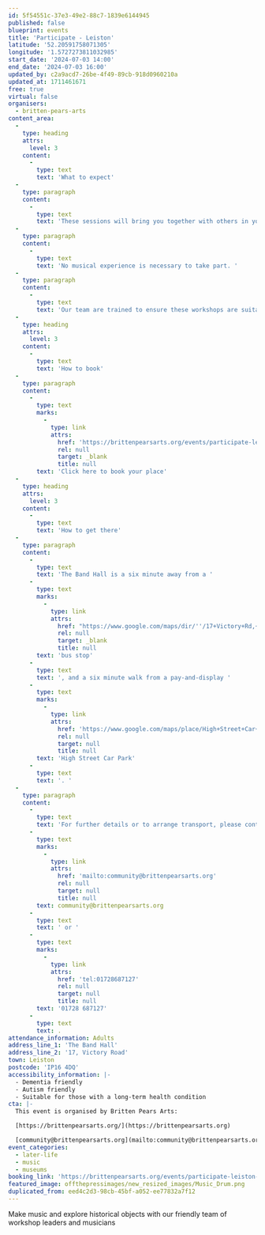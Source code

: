 ```yaml
---
id: 5f54551c-37e3-49e2-88c7-1839e6144945
published: false
blueprint: events
title: 'Participate - Leiston'
latitude: '52.20591758071305'
longitude: '1.5727273811032985'
start_date: '2024-07-03 14:00'
end_date: '2024-07-03 16:00'
updated_by: c2a9acd7-26be-4f49-89cb-918d0960210a
updated_at: 1711461671
free: true
virtual: false
organisers:
  - britten-pears-arts
content_area:
  -
    type: heading
    attrs:
      level: 3
    content:
      -
        type: text
        text: 'What to expect'
  -
    type: paragraph
    content:
      -
        type: text
        text: 'These sessions will bring you together with others in your local community, providing opportunity to take part in activities and connect over tea and cake. '
  -
    type: paragraph
    content:
      -
        type: text
        text: 'No musical experience is necessary to take part. '
  -
    type: paragraph
    content:
      -
        type: text
        text: 'Our team are trained to ensure these workshops are suitable for those living with long term health conditions, including dementia and Parkinson’s. '
  -
    type: heading
    attrs:
      level: 3
    content:
      -
        type: text
        text: 'How to book'
  -
    type: paragraph
    content:
      -
        type: text
        marks:
          -
            type: link
            attrs:
              href: 'https://brittenpearsarts.org/events/participate-leiston-2#dates-and-times'
              rel: null
              target: _blank
              title: null
        text: 'Click here to book your place'
  -
    type: heading
    attrs:
      level: 3
    content:
      -
        type: text
        text: 'How to get there'
  -
    type: paragraph
    content:
      -
        type: text
        text: 'The Band Hall is a six minute away from a '
      -
        type: text
        marks:
          -
            type: link
            attrs:
              href: "https://www.google.com/maps/dir/''/17+Victory+Rd,+Leiston+IP16+4DQ/@52.205635,1.5714698,17.25z/data=!4m14!4m13!1m5!1m1!1s0x47da278d6a90ee4f:0x1c8327c2bac8a9cc!2m2!1d1.574273!2d52.203373!1m5!1m1!1s0x47da278c4b2e0693:0x78182c3470dcf8ec!2m2!1d1.5726813!2d52.205794!3e2?entry=ttu"
              rel: null
              target: _blank
              title: null
        text: 'bus stop'
      -
        type: text
        text: ', and a six minute walk from a pay-and-display '
      -
        type: text
        marks:
          -
            type: link
            attrs:
              href: 'https://www.google.com/maps/place/High+Street+Car+Park/@52.2054471,1.5776241,18.5z/data=!4m6!3m5!1s0x47da279253c8a65b:0xf8b42b783536f8b!8m2!3d52.2050523!4d1.5785802!16s%2Fg%2F11tjbw6g22'
              rel: null
              target: null
              title: null
        text: 'High Street Car Park'
      -
        type: text
        text: '. '
  -
    type: paragraph
    content:
      -
        type: text
        text: 'For further details or to arrange transport, please contact the Community Team on '
      -
        type: text
        marks:
          -
            type: link
            attrs:
              href: 'mailto:community@brittenpearsarts.org'
              rel: null
              target: null
              title: null
        text: community@brittenpearsarts.org
      -
        type: text
        text: ' or '
      -
        type: text
        marks:
          -
            type: link
            attrs:
              href: 'tel:01728687127'
              rel: null
              target: null
              title: null
        text: '01728 687127'
      -
        type: text
        text: .
attendance_information: Adults
address_line_1: 'The Band Hall'
address_line_2: '17, Victory Road'
town: Leiston
postcode: 'IP16 4DQ'
accessibility_information: |-
  - Dementia friendly
  - Autism friendly 
  - Suitable for those with a long-term health condition
cta: |-
  This event is organised by Britten Pears Arts:

  [https://brittenpearsarts.org/](https://brittenpearsarts.org)

  [community@brittenpearsarts.org](mailto:community@brittenpearsarts.org)
event_categories:
  - later-life
  - music
  - museums
booking_link: 'https://brittenpearsarts.org/events/participate-leiston-2'
featured_image: offthepressimages/new_resized_images/Music_Drum.png
duplicated_from: eed4c2d3-98cb-45bf-a052-ee77832a7f12
---
```

Make music and explore historical objects with our friendly team of workshop leaders and musicians